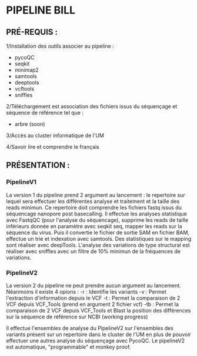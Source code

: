 # PIPELINE BILL

## PRÉ-REQUIS :

1/Installation des outils associer au pipeline :

- pycoQC
- seqkit
- minimap2
- samtools
- deeptools
- vcftools
- sniffles

2/Téléchargement est association des fichiers issus du séquençage et séquence de référence tel que :

- arbre (soon)

3/Accès au cluster informatique de l'UM

4/Savoir lire et comprendre le français

## PRÉSENTATION :

### PipelineV1 

La version 1 du pipeline prend 2 argument au lancement : le repertoire sur lequel sera effectuer les différentes analyse et traitement et la taille des reads minimun. Ce repertoire doit comprendre les fichiers fastq issus du séquencage nanopore post basecalling.
Il effectue les analyses statistique avec FastqQC (pour l'analyse du séquencage), supprime les reads de taille inférieurs donnée en paramètre avec seqkit seq, mapper les reads sur la séquence du virus. Puis il convertie le fichier de sortie SAM en fichier BAM, effectue un trie et indexation avec samtools. Des statistiques sur le mapping sont réaliser avec deepTools. L'analyse des variations de type structural est réaliser avec sniffles avec un filtre de 10% minimun de la fréquences de variations.

### PipelineV2 

La version 2 du pipeline ne peut prendre aucun argument au lancement. Néanmoins il existe 4 opions : 
-r : Identifie les variants 
-v : Permet l'extraction d'information depuis le VCF
-t : Permet la comparaison de 2 VCF depuis VCF_Tools (prend en argument 2 fichier vcf)
-tb : Permet la comparaison de 2 VCF depuis VCF_Tools et Blast la position des différences sur la séquence de référence sur NCBI (working progress)

Il effectue l'ensembles de analyse du PipelineV2 sur l'ensembles des variants présent sur un repertoire dans le cluster de l'UM en plus de pouvoir effectuer une autres analyse du séquençage avec PycoQC. Le pipelineV2 est automatique, "programmable" et monkey proof.

